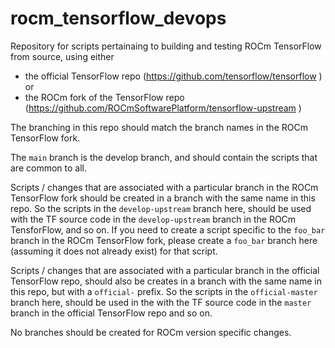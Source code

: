 # rocm_tensorflow_devops

Repository for scripts pertainaing to building and testing ROCm TensorFlow from source, using either 
* the official TensorFlow repo (https://github.com/tensorflow/tensorflow ) or
* the ROCm fork of the TensorFlow repo (https://github.com/ROCmSoftwarePlatform/tensorflow-upstream )

The branching in this repo should match the branch names in the ROCm TensorFlow fork. 

The `main` branch is the develop branch, and should contain the scripts that are common to all.

Scripts / changes that are associated with a particular branch in the ROCm TensorFlow fork should be created in a branch with the same name in this repo. So the scripts in the `develop-upstream` branch here, should be used with the TF source code in the `develop-upstream` branch in the ROCm TensforFlow, and so on. If you need to create a script specific to the `foo_bar` branch in the ROCm TensorFlow fork, please create a `foo_bar` branch here (assuming it does not already exist) for that script.


Scripts / changes that are associated with a particular branch in the official TensorFlow repo, should also be creates in a branch with the same name in this repo, but with a `official-` prefix. So the scripts in the `official-master` branch here, should be used in the  with the TF source code in the `master` branch in the official TensorFlow repo and so on.


No branches should be created for ROCm version specific changes.
